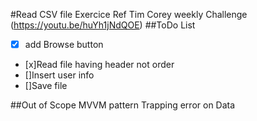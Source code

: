 #Read CSV file Exercice
  Ref Tim Corey weekly Challenge (https://youtu.be/huYh1jNdQOE)
##ToDo List
- [x] add Browse button
- [x]Read file having header not order
- []Insert user info
- []Save file

##Out of Scope
  MVVM pattern
  Trapping error on Data
